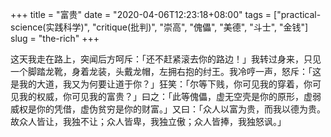 +++
title = "富贵"
date = "2020-04-06T12:23:18+08:00"
tags = ["practical-science(实践科学)", "critique(批判)", "崇高", "傀儡", "美德", "斗士", "金钱"]
slug = "the-rich"
+++

这天我走在路上，突闻后方呵斥：「还不赶紧滚去你的路边！」我转过身来，只见一个脚踏龙靴，身着龙装，头戴龙帽，左拥右抱的纣王。我冷哼一声，怒斥：「这是我的大道，我又为何要让道于你？」狂笑：「尔等下贱，你可见我的穿着，你可见我的权威，你可见我的富贵？」曰之：「此等傀儡，虚无空壳是你的原形，虚弱威权是你的凭借，虚伪贫穷是你的财富。」又曰：「众人以富为贵，而我以德为贵。故众人皆让，我独不让；众人皆卑，我独立傲；众人皆捧，我独怒讽。」

